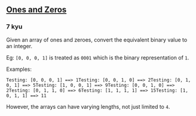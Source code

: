 <h2><a href=https://www.codewars.com/kata/578553c3a1b8d5c40300037c/train/javascript target="_blank">Ones and Zeros</a></h2><h3>7 kyu</h3><p>Given an array of ones and zeroes, convert the equivalent binary value to an integer.</p><p>Eg: <code>[0, 0, 0, 1]</code> is treated as <code>0001</code> which is the binary representation of <code>1</code>.</p><p>Examples:</p><pre><code>Testing: [0, 0, 0, 1] ==&gt; 1Testing: [0, 0, 1, 0] ==&gt; 2Testing: [0, 1, 0, 1] ==&gt; 5Testing: [1, 0, 0, 1] ==&gt; 9Testing: [0, 0, 1, 0] ==&gt; 2Testing: [0, 1, 1, 0] ==&gt; 6Testing: [1, 1, 1, 1] ==&gt; 15Testing: [1, 0, 1, 1] ==&gt; 11</code></pre><p>However, the arrays can have varying lengths, not just limited to <code>4</code>.</p>